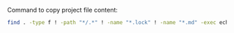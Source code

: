 

Command to copy project file content:

```bash
find . -type f ! -path "*/.*" ! -name "*.lock" ! -name "*.md" -exec echo "{}" \; -exec cat {} \; | pbcopy
```